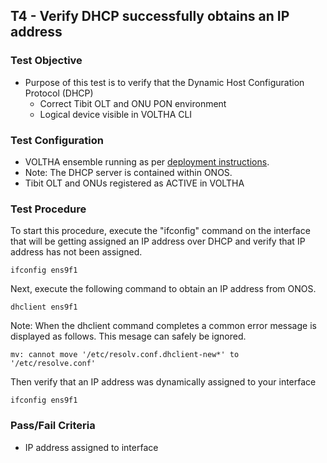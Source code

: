 ## T4 - Verify DHCP successfully obtains an IP address

### Test Objective

* Purpose of this test is to verify that the Dynamic Host Configuration Protocol (DHCP)
  * Correct Tibit OLT and ONU PON environment
  * Logical device visible in VOLTHA CLI

### Test Configuration

* VOLTHA ensemble running as per [deployment instructions](V01_voltha_bringup_deploy.md).
* Note: The DHCP server is contained within ONOS.
* Tibit OLT and ONUs registered as ACTIVE in VOLTHA

### Test Procedure

To start this procedure, execute the "ifconfig" command on the interface that will be getting assigned an IP address over DHCP and verify that IP address has not been assigned. 

```
ifconfig ens9f1
```

Next, execute the following command to obtain an IP address from ONOS.

```
dhclient ens9f1
```
Note: When the dhclient command completes a common error message is displayed as follows.  This mesage can safely be ignored. 

```
mv: cannot move '/etc/resolv.conf.dhclient-new*' to '/etc/resolve.conf'
```

Then verify that an IP address was dynamically assigned to your interface

```
ifconfig ens9f1
```

### Pass/Fail Criteria

* IP address assigned to interface
